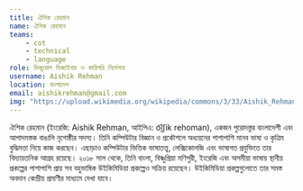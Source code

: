 ```yaml
---
title: ঐশিক রেহমান
name: ঐশিক রেহমান
teams:
    - cot
    - technical
    - language
role: ভিজ্যুয়াল ডিজাইনার ও কারিগরি নির্দেশনা
username: Aishik Rehman
location: বাংলাদেশ
email: aishikrehman@gmail.com
img: "https://upload.wikimedia.org/wikipedia/commons/3/33/Aishik_Rehman_at_Wikimania_Bangladesh_-_2.png"
---
```

ঐশিক রেহমান (ইংরেজি: Aishik Rehman, আইপিএ: o͡i̯ʃik  rehoman), একজন পুরোদস্তুর বাংলাদেশী এবং আপাদমস্তক বাঙালি নৃগোষ্ঠীর সদস্য। তিনি কম্পিউটার বিজ্ঞান ও প্রকৌশলে অধ্যয়নের পাশাপাশি মানব ভাষা ও কৃত্রিম বুদ্ধিমত্তা নিয়ে কাজ করছেন। এছাড়াও কম্পিউটার ভিত্তিক ভাষাতত্ত্ব, লেক্সিকোলজি এবং ভাষাগত প্রযুক্তিতে তার বিদ্যায়তনিক আগ্রহ রয়েছে। ২০১৮ সাল থেকে, তিনি বাংলা, বিষ্ণুপ্রিয়া মণিপুরী, ইংরেজি এবং অসমীয়া ভাষায় স্থানীয় প্রকল্পের পাশাপাশি প্রায় সব বহুভাষিক উইকিমিডিয়া প্রকল্পেও সক্রিয় রয়েছেন। উইকিমিডিয়া প্রকল্পগুলোতে তার সমস্ত অবদান কেন্দ্রীয় প্রমাণীর মাধ্যমে দেখা যাবে। 

